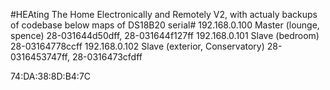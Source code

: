 #HEAting The Home Electronically and Remotely
V2, with actualy backups of codebase
below maps of DS18B20 serial#
192.168.0.100 Master (lounge, spence) 28-031644d50dff, 28-031644f127ff
192.168.0.101 Slave (bedroom) 28-03164778ccff
192.168.0.102 Slave (exterior, Conservatory) 28-0316453747ff, 28-0316473cfdff

74:DA:38:8D:B4:7C
